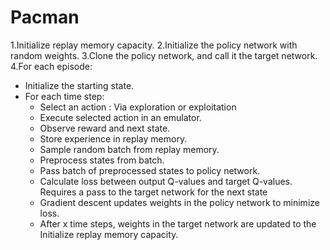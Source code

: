 # Pacman 


1.Initialize replay memory capacity.
2.Initialize the policy network with random weights.
3.Clone the policy network, and call it the target network.
4.For each episode:
  - Initialize the starting state.
  - For each time step:
    - Select an action : Via exploration or exploitation
    - Execute selected action in an emulator.
    - Observe reward and next state.
    - Store experience in replay memory.
    - Sample random batch from replay memory.
    - Preprocess states from batch.
    - Pass batch of preprocessed states to policy network.
    - Calculate loss between output Q-values and target Q-values.
      Requires a pass to the target network for the next state
    - Gradient descent updates weights in the policy network to minimize loss.
    - After x time steps, weights in the target network are updated to the Initialize replay memory capacity.
